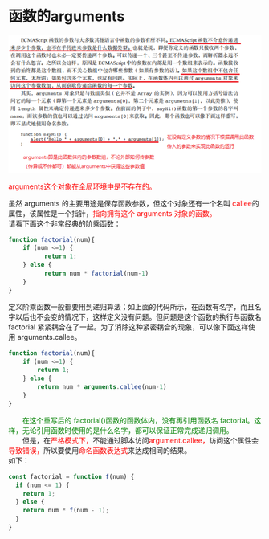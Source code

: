 # 函数的arguments
![image](./assets/arguments-1.png)  

<font color="red">arguments这个对象在全局环境中是不存在的。</font>  

虽然 arguments 的主要用途是保存函数参数，但这个对象还有一个名叫 <font color="red">callee</font>的属性，该属性是一个指针，<font color="red">指向拥有这个 arguments 对象的函数。</font>  
请看下面这个非常经典的阶乘函数：  
```javascript
function factorial(num){
    if (num <=1) {
          return 1;
    } else {
          return num * factorial(num-1)
    }
}
```
定义阶乘函数一般都要用到递归算法；如上面的代码所示，在函数有名字，而且名字以后也不会变的情况下，这样定义没有问题。但问题是这个函数的执行与函数名 factorial 紧紧耦合在了一起。为了消除这种紧密耦合的现象，可以像下面这样使用 arguments.callee。

```javascript
function factorial(num){
    if (num <=1) {
        return 1;
    } else {
        return num * arguments.callee(num-1)
    }
} 
```
<font color="green">&emsp;&emsp;在这个重写后的 factorial()函数的函数体内，没有再引用函数名 factorial。这样，无论引用函数时使用的是什么名字，都可以保证正常完成递归调用。</font>  
&emsp;&emsp;但是，在<font color="red">严格模式下，</font>不能通过脚本访问<font color="red">argument.callee，</font>访问这个属性会<font color="red">导致错误，</font>所以要使用<font color="red">命名函数表达式</font>来达成相同的结果。  
如下：  

```javascript
const factorial = function f(num) {
  if (num <= 1) {
    return 1;
  } else {
    return num * f(num - 1);
  }
}
```